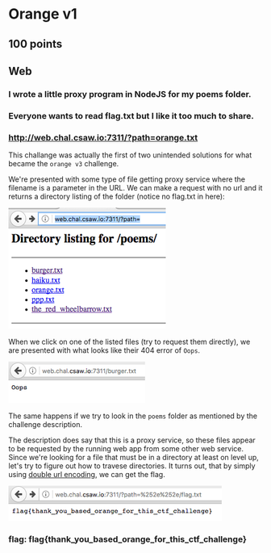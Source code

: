 # Orange v1
## 100 points
## Web

### I wrote a little proxy program in NodeJS for my poems folder.
### Everyone wants to read flag.txt but I like it too much to share.
### http://web.chal.csaw.io:7311/?path=orange.txt

This challange was actually the first of two unintended solutions for what
became the `orange v3` challenge.

We're presented with some type of file getting proxy service where the filename
is a parameter in the URL. We can make a request with no url and it returns a
directory listing of the folder (notice no flag.txt in here):

![IMG 1](img/img1.png)

When we click on one of the listed files (try to request them directly), we are
presented with what looks like their 404 error of `Oops`.

![IMG 2](img/img2.png)

The same happens if we try to look in the `poems` folder as mentioned by the
challenge description.

The description does say that this is a proxy service, so these files appear to
be requested by the running web app from some other web service. Since we're
looking for a file that must be in a directory at least on level up, let's try
to figure out how to travese directories. It turns out, that by simply using 
[double url encoding](https://www.owasp.org/index.php/Double_Encoding), we can get the flag.

![IMG 3](img/img3.png)

### flag: flag{thank_you_based_orange_for_this_ctf_challenge}